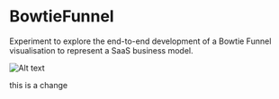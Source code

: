 # BowtieFunnel
Experiment to explore the end-to-end development of a Bowtie Funnel visualisation to represent a SaaS business model.

![Alt text](images/BowtieFunnel.gif)

this is a change